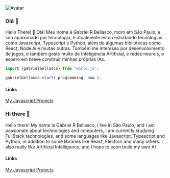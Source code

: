 ![Avatar](https://avatars0.githubusercontent.com/u/66396996?s=460&u=579478f09d06c7f99b750c3cbf754340fbe0dc75&v=4)
### Olá 👋

Hello There! 👋
Olá! Meu nome é Gabriel R Bellasco, moro em São Paulo, e sou apaixonado por tecnologia, e atualmente estou estudando tecnologias como Javascript, Typescript e Python, além de algumas bibliotecas como React, NodeJs e muitas outras. Também me interesso por desenvolvimento de jogos, e também gosto muito de Inteligencia Artificial, e redes neurais, e espero em breve construir minhas próprias IAs.
```js
import {gabrielbellasco} from 'world.js';

gabrielbellasco.start( programming, now );
```
#### Links
[My Javascript Projects](https://github.com/GabrielBellasco/my-javascript-projects)
 
### Hi there 👋
Hello there! My name is Gabriel R Bellasco, I live in São Paulo, and I am passionate about technologies and computers, I am currently studying FullStack technologies, and some languages like Javascript, Typescript and Python, in addition to some libraries like React, Electron and many others. I also really like Artificial Intelligence, and I hope to soon build my own AI
#### Links
  [My Javascript Projects](https://github.com/GabrielBellasco/my-javascript-projects)                                          
<!--
**GabrielBellasco/GabrielBellasco** is a ✨ _special_ ✨ repository because its `README.md` (this file) appears on your GitHub profile.

Here are some ideas to get you started:

- 🔭 I’m currently working on ...

- 👯 I’m looking to collaborate on ...
- 🤔 I’m looking for help with ...
- 💬 Ask me about ...
- 📫 How to reach me: ...
- 😄 Pronouns: ...
- ⚡ Fun fact: ...
-->
